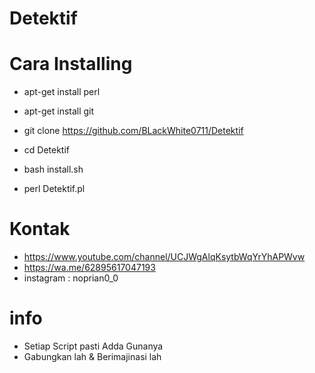 # Detektif 

# Cara Installing 

- apt-get install perl

- apt-get install git 

- git clone https://github.com/BLackWhite0711/Detektif

- cd Detektif

- bash install.sh

- perl Detektif.pl

# Kontak 

 - https://www.youtube.com/channel/UCJWgAlqKsytbWqYrYhAPWvw
 - https://wa.me/62895617047193
 - instagram : noprian0_0

# info

 - Setiap Script pasti Adda Gunanya
 - Gabungkan lah & Berimajinasi lah
